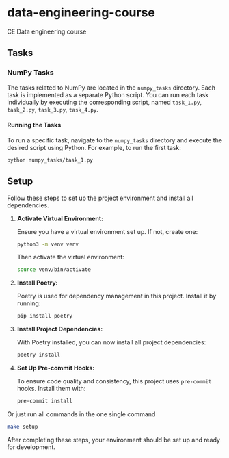 # data-engineering-course
CE Data engineering course

## Tasks
### NumPy Tasks

The tasks related to NumPy are located in the `numpy_tasks` directory. Each task is implemented as a separate Python script. You can run each task individually by executing the corresponding script, named `task_1.py`, `task_2.py`, `task_3.py`, `task_4.py`.

#### Running the Tasks

To run a specific task, navigate to the `numpy_tasks` directory and execute the desired script using Python. For example, to run the first task:

```bash
python numpy_tasks/task_1.py
```

## Setup

Follow these steps to set up the project environment and install all dependencies.

1. **Activate Virtual Environment:**

   Ensure you have a virtual environment set up. If not, create one:

    ```bash
    python3 -m venv venv
    ```

   Then activate the virtual environment:

    ```bash
    source venv/bin/activate
    ```

3. **Install Poetry:**

   Poetry is used for dependency management in this project. Install it by running:

    ```bash
    pip install poetry
    ```

4. **Install Project Dependencies:**

   With Poetry installed, you can now install all project dependencies:

    ```bash
    poetry install
    ```

5. **Set Up Pre-commit Hooks:**

   To ensure code quality and consistency, this project uses `pre-commit` hooks. Install them with:

    ```bash
    pre-commit install
    ```

Or just run all commands in the one single command

```bash
make setup
```

After completing these steps, your environment should be set up and ready for development.
